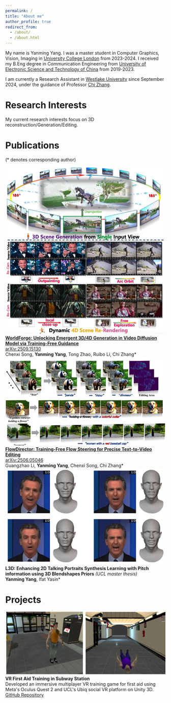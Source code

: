 ```yaml
---
permalink: /
title: "About me"
author_profile: true
redirect_from: 
  - /about/
  - /about.html
---
```


My name is Yanming Yang. I was a master student in Computer Graphics, Vision, Imaging in [University College London](https://www.ucl.ac.uk) from 2023-2024. I received my B.Eng degree in Communication Engineering from [University of Electronic Science and Technology of China](https://en.uestc.edu.cn) from 2019-2023.

I am currently a Research Assistant in [Westlake University](https://en.westlake.edu.cn) since September 2024, under the guidance of Professor [Chi Zhang](https://icoz69.github.io).

# Research Interests
My current research interests focus on 3D reconstruction/Generation/Editing.

# Publications
(* denotes corresponding author)

<div class="publication-item">
  <div class="publication-image">
    <img src="/images/worldforge.jpg" alt="WorldForge Preview">
  </div>
  <div class="publication-content">
    <strong><a href="https://worldforge-agi.github.io">WorldForge: Unlocking Emergent 3D/4D Generation in Video Diffusion Model via Training-Free Guidance</a></strong><br>
    <a href="https://arxiv.org/abs/2509.15130">arXiv:2509.15130</a><br>
    Chenxi Song, <strong>Yanming Yang</strong>, Tong Zhao, Ruibo Li, Chi Zhang*<br>
  </div>
</div>

<div class="publication-item">
  <div class="publication-image">
    <img src="/images/flowdirector.jpg" alt="FlowDirector Preview">
  </div>
  <div class="publication-content">
    <strong><a href="https://flowdirector-edit.github.io">FlowDirector: Training-Free Flow Steering for Precise Text-to-Video Editing</a></strong><br>
    <a href="https://arxiv.org/abs/2506.05046">arXiv:2506.05046</a><br>
    Guangzhao Li, <strong>Yanming Yang</strong>, Chenxi Song, Chi Zhang*<br>
  </div>
</div>

<div class="publication-item">
  <div class="publication-image">
    <img src="/images/blendshape.jpg" alt="Thesis">
  </div>
  <div class="publication-content">
    <strong>L3D: Enhancing 2D Talking Portraits Synthesis Learning with Pitch information using 3D Blendshapes Priors</strong> <em>(UCL master thesis)</em><br>
    <strong>Yanming Yang</strong>, Ifat Yasin*<br>
  </div>
</div>

# Projects

<div class="publication-item">
  <div class="publication-image">
    <img src="/images/VRproject.jpg" alt="VR First Aid Training Project">
  </div>
  <div class="publication-content">
    <strong>VR First Aid Training in Subway Station</strong><br>
    Developed an immersive multiplayer VR training game for first aid using Meta's Oculus Quest 2 and UCL's Ubiq social VR platform on Unity 3D.<br>
    <a href="https://github.com/2hiTee/COMP0113-Group-Project">GitHub Repository</a>
  </div>
</div>
